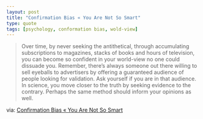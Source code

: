 ```yaml
---
layout: post
title: "Confirmation Bias « You Are Not So Smart"
type: quote
tags: [psychology, conformation bias, wold-view]
---
```


>Over time, by never seeking the antithetical, through accumulating subscriptions to magazines, stacks of books and hours of television, you can become so confident in your world-view no one could dissuade you. Remember, there’s always someone out there willing to sell eyeballs to advertisers by offering a guaranteed audience of people looking for validation. Ask yourself if you are in that audience. In science, you move closer to the truth by seeking evidence to the contrary. Perhaps the same method should inform your opinions as well.

via: [Confirmation Bias « You Are Not So Smart](http://youarenotsosmart.com/2010/06/23/confirmation-bias/)
